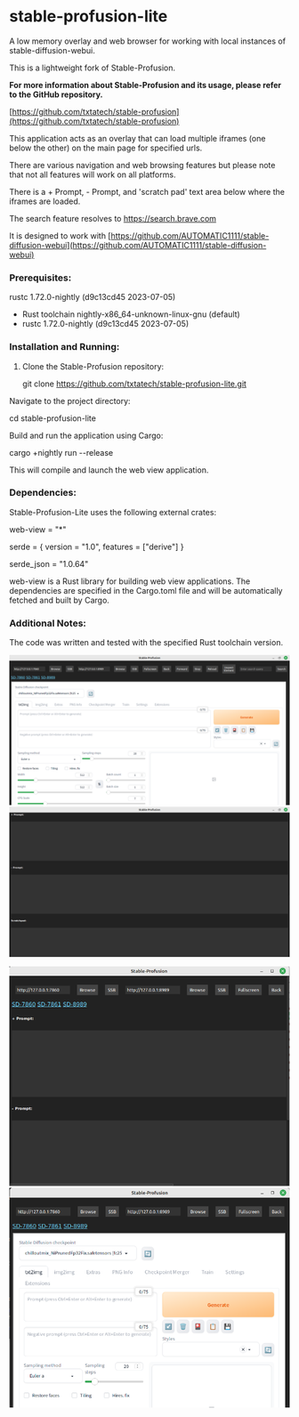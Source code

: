 # stable-profusion-lite
A low memory overlay and web browser for working with local instances of stable-diffusion-webui. 

This is a lightweight fork of Stable-Profusion. 

**For more information about Stable-Profusion and its usage, please refer to the GitHub repository.**

[https://github.com/txtatech/stable-profusion](https://github.com/txtatech/stable-profusion)

This application acts as an overlay that can load multiple iframes (one below the other) on the main page for specified urls.

There are various navigation and web browsing features but please note that not all features will work on all platforms. 

There is a + Prompt, - Prompt, and 'scratch pad' text area below where the iframes are loaded.

The search feature resolves to https://search.brave.com

It is designed to work with [https://github.com/AUTOMATIC1111/stable-diffusion-webui](https://github.com/AUTOMATIC1111/stable-diffusion-webui)

### Prerequisites:

rustc 1.72.0-nightly (d9c13cd45 2023-07-05)

- Rust toolchain nightly-x86_64-unknown-linux-gnu (default)
- rustc 1.72.0-nightly (d9c13cd45 2023-07-05)



### Installation and Running:

1. Clone the Stable-Profusion repository:


   git clone https://github.com/txtatech/stable-profusion-lite.git

Navigate to the project directory:

cd stable-profusion-lite

Build and run the application using Cargo:

cargo +nightly run --release

This will compile and launch the web view application.

### Dependencies:

Stable-Profusion-Lite uses the following external crates:

web-view = "*"

serde = { version = "1.0", features = ["derive"] }

serde_json = "1.0.64"

web-view is a Rust library for building web view applications.
The dependencies are specified in the Cargo.toml file and will be automatically fetched and built by Cargo.

### Additional Notes:

The code was written and tested with the specified Rust toolchain version.

![Example Image 1](https://github.com/txtatech/stable-profusion/blob/main/s-p-Example-1.png)
![Example Image 2](https://github.com/txtatech/stable-profusion/blob/main/s-p-Example-2.png)

![Small Window Example Image 1](https://github.com/txtatech/stable-profusion/blob/main/s-p1.png)
![Small Window Example Image 2](https://github.com/txtatech/stable-profusion/blob/main/s-p2.png)
